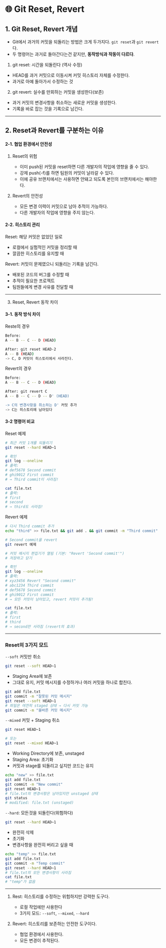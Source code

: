 # 🌐 Git Reset, Revert

## 1. Git Reset, Revert 개념

- Git에서 과거의 커밋을 되돌리는 방법은 크게 두가지다. `git reset`과 `git revert`다.
- 두 명령어는 과거로 돌아간다는건 같지만, **동작방식과 작동이 다르다**.

1. git reset: 시간을 되돌린다 (역사 수정)

- HEAD를 과거 커밋으로 이동시켜 커밋 히스토리 자체를 수정한다.
- 과거로 아예 돌아가서 수정하는 것

2. git revert: 실수를 만회하는 커밋을 생성한다(보존)

- 과거 커밋의 변경사항을 취소하는 새로운 커밋을 생성한다.
- 기록을 바로 잡는 것을 기록으로 남긴다.

---

## 2. Reset과 Revert를 구분하는 이유

#### 2-1. 협업 환경에서 안전성

1. Reset의 위험

   - 이미 push된 커밋을 reset하면 다른 개발자의 작업에 영향을 줄 수 있다.
   - 강제 push(-f)를 하면 팀원의 커밋이 날라갈 수 있다.
   - 이에 공유 브랜치에서는 사용하면 안돼고 되도록 본인의 브랜치에서는 해야한다.

2. Revert의 안전성
   - 모든 변경 이력이 커밋으로 남아 추적이 가능하다.
   - 다른 개발자의 작업에 영향을 주지 않는다.

#### 2-2. 히스토리 관리

Reset: 해당 커밋은 없었던 일로

- 로컬에서 실험적인 커밋을 정리할 때
- 깔끔한 히스토리를 유지할 때

Revert: 커밋이 문제였으니 되돌리는 기록을 남긴다.

- 배포된 코드의 버그를 수정할 때
- 추적이 필요한 프로젝트
- 팀원들에게 변경 사유를 전달할 때

---

3. Reset, Revert 동작 차이

#### 3-1. 동작 방식 차이

Reste의 경우

```bash
Before:
A -- B -- C -- D (HEAD)

After: git reset HEAD-2
A -- B (HEAD)
-> C, D 커밋이 히스토리에서 사라진다.
```

Revert의 경우

```bash
Before:
A -- B -- C -- D (HEAD)

After: git revert C
A -- B -- C -- D -- D' (HEAD)

-> C의 변경사항을 취소하는 D' 커밋 추가
-> C는 히스토리에 남아있다
```

#### 3-2 명령어 비교

Reset 예제

```bash
# 최근 커밋 1개를 되돌리기
git reset --hard HEAD~1

# 확인
git log --oneline
# 출력:
# def5678 Second commit
# ghi9012 First commit
# → Third commit이 사라짐!

cat file.txt
# 출력:
# first
# second
# → third도 사라짐!
```

Revert 예제

```bash
# 다시 Third commit 추가
echo "third" >> file.txt && git add . && git commit -m "Third commit"

# Second commit을 revert
git revert 예제

# 커밋 메시지 편집기가 열림 (기본: "Revert 'Second commit'")
# 저장하고 닫기

# 확인
git log --oneline
# 출력:
# xyz3456 Revert "Second commit"
# abc1234 Third commit
# def5678 Second commit
# ghi9012 First commit
# → 모든 커밋이 남아있고, revert 커밋이 추가됨!

cat file.txt
# 출력:
# first
# third
# → second만 사라짐 (revert의 효과)

```

---

### Reset의 3가지 모드

`--soft` 커밋만 취소

```bash
git reset --soft HEAD~1
```

- Staging Area에 보존
- 그대로 유지, 커밋 메시지를 수정하거나 여러 커밋을 하나로 합친다.

```bash
git add file.txt
git commit -m "잘못된 커밋 메시지"
git reset --soft HEAD~1
# 파일은 여전히 staged 상태 → 다시 커밋 가능
git commit -m "올바른 커밋 메시지"
```

`--mixed` 커밋 + Staging 취소

```bash
git reset HEAD~1

# 또는
git reset --mixed HEAD~1
```

- Working Directory에 보존, unstaged
- Staging Area: 초기화
- 커밋과 stage를 되돌리고 싶지만 코드는 유지

```bash
echo "new" >> file.txt
git add file.txt
git commit -m "New commit"
git reset HEAD~1
# file.txt의 변경사항은 남아있지만 unstaged 상태
git status
# modified: file.txt (unstaged)
```

`--hard`: 모든것을 되돌린다(위험하다)

```bash
git reset --hard HEAD~1
```

- 완전히 삭제
- 초기화
- 변경사항을 완전히 버리고 싶을 때

```bash
echo "temp" >> file.txt
git add file.txt
git commit -m "Temp commit"
git reset --hard HEAD~1
# file.txt의 모든 변경사항이 사라짐
cat file.txt
# "temp"가 없음
```

---

1. Rest: 히스토리를 수정하는 위험하지만 강력한 도구다.

   - 로컬 작업에만 사용한다
   - 3가지 모드: `--soft`, `--mixed`, `--hard`

2. Revert: 히스토리를 보존하는 안전한 도구이다.
   - 협업 환경에서 사용한다.
   - 모든 변경이 추적된다.
